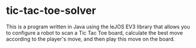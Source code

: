 # tic-tac-toe-solver
This is a program written in Java using the leJOS EV3 library that allows you to configure a robot to scan a Tic Tac Toe board, calculate the best move according to the player's move, and then play this move on the board.
